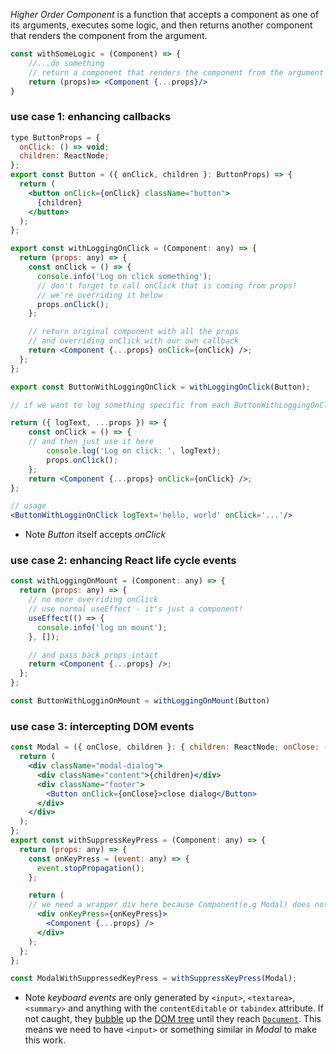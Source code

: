 _Higher Order Component_ is a function that accepts a component as one of its arguments, executes some logic, and then returns another component that renders the component from the argument.

```jsx
const withSomeLogic = (Component) => {
	//...do something
	// return a component that renders the component from the argument
	return (props)=> <Component {...props}/>
}
```

### use case 1: enhancing callbacks
```jsx
type ButtonProps = {
  onClick: () => void;
  children: ReactNode;
};
export const Button = ({ onClick, children }: ButtonProps) => {
  return (
    <button onClick={onClick} className="button">
      {children}
    </button>
  );
};

export const withLoggingOnClick = (Component: any) => {
  return (props: any) => {
    const onClick = () => {
      console.info('Log on click something');
      // don't forget to call onClick that is coming from props!
      // we're overriding it below
      props.onClick();
    };

    // return original component with all the props
    // and overriding onClick with our own callback
    return <Component {...props} onClick={onClick} />;
  };
};

export const ButtonWithLoggingOnClick = withLoggingOnClick(Button);

// if we want to log something specific from each ButtonWithLoggingOnClick, we can extract it from props

return ({ logText, ...props }) => {    
	const onClick = () => {      
	// and then just use it here      
		console.log('Log on click: ', logText);
		props.onClick();    
	};
    return <Component {...props} onClick={onClick} />;  
};

// usage
<ButtonWithLogginOnClick logText='hello, world' onClick='...'/>
```
- Note _Button_ itself accepts _onClick_ 

### use case 2: enhancing React life cycle events
```jsx
const withLoggingOnMount = (Component: any) => {
  return (props: any) => {
    // no more overriding onClick
    // use normal useEffect - it's just a component!
    useEffect(() => {
      console.info('log on mount');
    }, []);

    // and pass back props intact
    return <Component {...props} />;
  };
};

const ButtonWithLogginOnMount = withLoggingOnMount(Button)
```

### use case 3: intercepting DOM events
```jsx
const Modal = ({ onClose, children }: { children: ReactNode; onClose: () => void }) => {
  return (
    <div className="modal-dialog">
      <div className="content">{children}</div>
      <div className="footer">
        <Button onClick={onClose}>close dialog</Button>
      </div>
    </div>
  );
};
export const withSuppressKeyPress = (Component: any) => {
  return (props: any) => {
    const onKeyPress = (event: any) => {
      event.stopPropagation();
    };

    return (
    // we need a wrapper div here because Component(e.g Modal) does not accept onKeyPress
      <div onKeyPress={onKeyPress}>
        <Component {...props} />
      </div>
    );
  };
};

const ModalWithSuppressedKeyPress = withSuppressKeyPress(Modal);
```
- Note _keyboard events_ are only generated by `<input>`, `<textarea>`, `<summary>` and anything with the `contentEditable` or `tabindex` attribute. If not caught, they [bubble](https://developer.mozilla.org/en-US/docs/Learn/JavaScript/Building_blocks/Events#event_bubbling) up the [DOM tree](https://developer.mozilla.org/en-US/docs/Web/API/Document_object_model/Using_the_Document_Object_Model#what_is_a_dom_tree) until they reach [`Document`](https://developer.mozilla.org/en-US/docs/Web/API/Document). This means we need to have `<input>` or something similar in _Modal_ to make this work.
